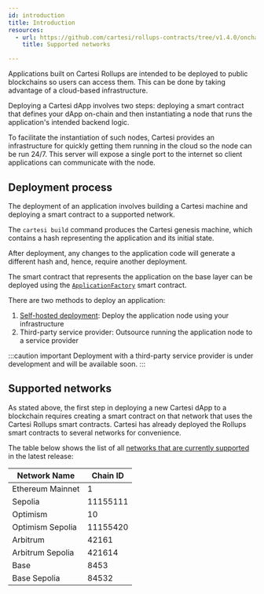 ```yaml
---
id: introduction
title: Introduction
resources:
  - url: https://github.com/cartesi/rollups-contracts/tree/v1.4.0/onchain/rollups/deployments
    title: Supported networks

---
```


Applications built on Cartesi Rollups are intended to be deployed to public blockchains so users can access them. This can be done by taking advantage of a cloud-based infrastructure.

Deploying a Cartesi dApp involves two steps: deploying a smart contract that defines your dApp on-chain and then instantiating a node that runs the application's intended backend logic.

To facilitate the instantiation of such nodes, Cartesi provides an infrastructure for quickly getting them running in the cloud so the node can be run 24/7. This server will expose a single port to the internet so client applications can communicate with the node.

## Deployment process

The deployment of an application involves building a Cartesi machine and deploying a smart contract to a supported network.

The `cartesi build` command produces the Cartesi genesis machine, which contains a hash representing the application and its initial state.

After deployment, any changes to the application code will generate a different hash and, hence, require another deployment.

The smart contract that represents the application on the base layer can be deployed using the [`ApplicationFactory`](../api-reference/contracts/application-factory.md) smart contract.

There are two methods to deploy an application:

1. [Self-hosted deployment](./self-hosted.md): Deploy the application node using your infrastructure
2. Third-party service provider: Outsource running the application node to a service provider

:::caution important
Deployment with a third-party service provider is under development and will be available soon.
:::

## Supported networks

As stated above, the first step in deploying a new Cartesi dApp to a blockchain requires creating a smart contract on that network that uses the Cartesi Rollups smart contracts. Cartesi has already deployed the Rollups smart contracts to several networks for convenience.

The table below shows the list of all [networks that are currently supported](https://usecannon.com/packages/cartesi-rollups) in the latest release:

| Network Name     | Chain ID |
| ---------------- | -------- |
| Ethereum Mainnet | 1        |
| Sepolia          | 11155111 |
| Optimism         | 10       |
| Optimism Sepolia | 11155420 |
| Arbitrum         | 42161    |
| Arbitrum Sepolia | 421614   |
| Base             | 8453     |
| Base Sepolia     | 84532    |
